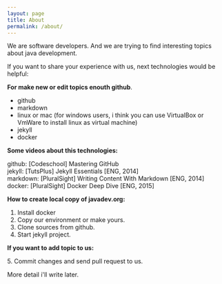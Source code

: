 ```yaml
---
layout: page
title: About
permalink: /about/
---
```


We are software developers. And we are trying to find interesting topics about java development.

If you want to share your experience with us, next technologies would be helpful:

**For make new or edit topics enouth github**.

<ul>
    <li>github</li>
    <li>markdown</li>
    <li>linux or mac (for windows users, i think you can use VirtualBox or VmWare to install linux as virtual machine)</li>
    <li>jekyll</li>
    <li>docker</li>
</ul>

**Some videos about this technologies:**

github: [Codeschool]  Mastering GitHub  
jekyll: [TutsPlus] Jekyll Essentials [ENG, 2014]  
markdown: [PluralSight] Writing Content With Markdown [ENG, 2014]  
docker: [PluralSight] Docker Deep Dive [ENG, 2015]


**How to create local copy of javadev.org:**

1. Install docker
2. Copy our environment or make yours.
3. Clone sources from github.
4. Start jekyll project.

**If you want to add topic to us:**

5\. Commit changes and send pull request to us.  


More detail i'll write later.
